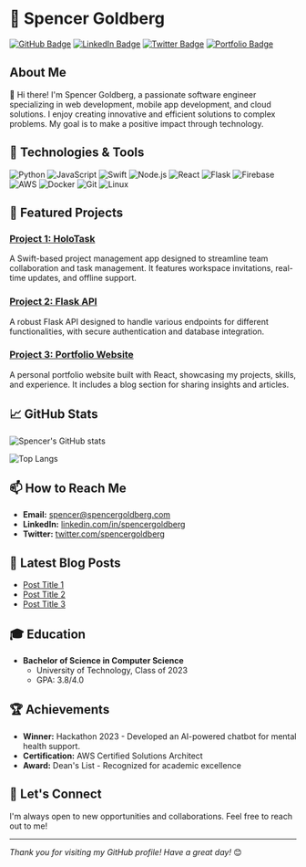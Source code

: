 # 💼 Spencer Goldberg

[![GitHub Badge](https://img.shields.io/badge/-GitHub-181717?style=flat&logo=GitHub&logoColor=white&link=https://github.com/spencergoldberg1)](https://github.com/spencergoldberg1)
[![LinkedIn Badge](https://img.shields.io/badge/-LinkedIn-0077B5?style=flat&logo=LinkedIn&logoColor=white&link=https://www.linkedin.com/in/spencergoldberg/)](https://www.linkedin.com/in/spencergoldberg/)
[![Twitter Badge](https://img.shields.io/badge/-Twitter-1DA1F2?style=flat&logo=Twitter&logoColor=white&link=https://twitter.com/spencergoldberg)](https://twitter.com/spencergoldberg)
[![Portfolio Badge](https://img.shields.io/badge/-Portfolio-FF5722?style=flat&logo=Google-Chrome&logoColor=white&link=https://spencergoldberg.com)](https://spencergoldberg.com)

## About Me

👋 Hi there! I'm Spencer Goldberg, a passionate software engineer specializing in web development, mobile app development, and cloud solutions. I enjoy creating innovative and efficient solutions to complex problems. My goal is to make a positive impact through technology.

## 🔧 Technologies & Tools

![Python](https://img.shields.io/badge/-Python-3776AB?style=flat&logo=python&logoColor=white)
![JavaScript](https://img.shields.io/badge/-JavaScript-F7DF1E?style=flat&logo=JavaScript&logoColor=black)
![Swift](https://img.shields.io/badge/-Swift-FA7343?style=flat&logo=Swift&logoColor=white)
![Node.js](https://img.shields.io/badge/-Node.js-339933?style=flat&logo=Node.js&logoColor=white)
![React](https://img.shields.io/badge/-React-61DAFB?style=flat&logo=React&logoColor=black)
![Flask](https://img.shields.io/badge/-Flask-000000?style=flat&logo=Flask&logoColor=white)
![Firebase](https://img.shields.io/badge/-Firebase-FFCA28?style=flat&logo=Firebase&logoColor=black)
![AWS](https://img.shields.io/badge/-AWS-232F3E?style=flat&logo=Amazon-AWS&logoColor=white)
![Docker](https://img.shields.io/badge/-Docker-2496ED?style=flat&logo=Docker&logoColor=white)
![Git](https://img.shields.io/badge/-Git-F05032?style=flat&logo=Git&logoColor=white)
![Linux](https://img.shields.io/badge/-Linux-FCC624?style=flat&logo=Linux&logoColor=black)

## 🌟 Featured Projects

### [Project 1: HoloTask](https://github.com/spencergoldberg1/holotask)
A Swift-based project management app designed to streamline team collaboration and task management. It features workspace invitations, real-time updates, and offline support.

### [Project 2: Flask API](https://github.com/spencergoldberg1/flask-api)
A robust Flask API designed to handle various endpoints for different functionalities, with secure authentication and database integration.

### [Project 3: Portfolio Website](https://github.com/spencergoldberg1/portfolio)
A personal portfolio website built with React, showcasing my projects, skills, and experience. It includes a blog section for sharing insights and articles.

## 📈 GitHub Stats

![Spencer's GitHub stats](https://github-readme-stats.vercel.app/api?username=spencergoldberg1&show_icons=true&theme=radical)

![Top Langs](https://github-readme-stats.vercel.app/api/top-langs/?username=spencergoldberg1&layout=compact&theme=radical)

## 📫 How to Reach Me

- **Email:** spencer@spencergoldberg.com
- **LinkedIn:** [linkedin.com/in/spencergoldberg](https://www.linkedin.com/in/spencergoldberg/)
- **Twitter:** [twitter.com/spencergoldberg](https://twitter.com/spencergoldberg)

## 📝 Latest Blog Posts

- [Post Title 1](https://spencergoldberg.com/blog/post-title-1)
- [Post Title 2](https://spencergoldberg.com/blog/post-title-2)
- [Post Title 3](https://spencergoldberg.com/blog/post-title-3)

## 🎓 Education

- **Bachelor of Science in Computer Science**
  - University of Technology, Class of 2023
  - GPA: 3.8/4.0

## 🏆 Achievements

- **Winner:** Hackathon 2023 - Developed an AI-powered chatbot for mental health support.
- **Certification:** AWS Certified Solutions Architect
- **Award:** Dean's List - Recognized for academic excellence

## 🤝 Let's Connect

I'm always open to new opportunities and collaborations. Feel free to reach out to me!

---

*Thank you for visiting my GitHub profile! Have a great day!* 😊
